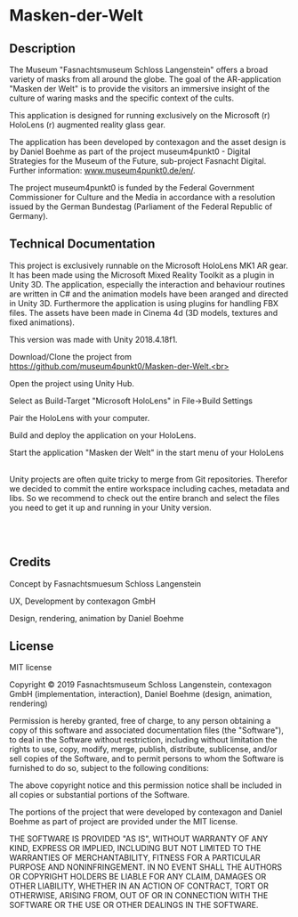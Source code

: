# Masken-der-Welt


Description 
------------------
The Museum "Fasnachtsmuseum Schloss Langenstein" offers a broad variety of masks from all around the globe. The goal of the AR-application "Masken der Welt" is to provide the visitors an immersive insight of the culture of waring masks and the specific context of the cults. 

This application is designed for running exclusively on the Microsoft (r) HoloLens (r) augmented reality glass gear.    

The application has been developed by contexagon and the asset design is by Daniel Boehme as part of the project museum4punkt0 - Digital Strategies for the Museum of the Future, sub-project Fasnacht Digital. Further information: www.museum4punkt0.de/en/. <br>

The project museum4punkt0 is funded by the Federal Government Commissioner for Culture and the Media in accordance with a resolution issued by the German Bundestag (Parliament of the Federal Republic of Germany).

Technical Documentation 
-------------------------
This project is exclusively runnable on the Microsoft HoloLens MK1 AR gear. It has been made using the Microsoft Mixed Reality Toolkit as a plugin in Unity 3D. The application, especially the interaction and behaviour routines are written in C# and the animation models have been aranged and directed in Unity 3D. Furthermore the application is using plugins for handling FBX files. The assets have been made in Cinema 4d (3D models, textures and fixed animations).  <br>

This version was made with Unity 2018.4.18f1.<br>

Download/Clone the project from https://github.com/museum4punkt0/Masken-der-Welt.<br>

Open the project using Unity Hub.<br>

Select as Build-Target "Microsoft HoloLens" in File->Build Settings <br>

Pair the HoloLens with your computer. <br>

Build and deploy the application on your HoloLens. <br>

Start the application "Masken der Welt" in the start menu of your HoloLens <br><br>



Unity projects are often quite tricky to merge from Git repositories. Therefor we decided to commit the entire workspace including caches, metadata and libs. So we recommend to check out the entire branch and select the files you need to get it up and running in your Unity version. 

<br><br>

Credits
-----------

Concept by Fasnachtsmuesum Schloss Langenstein <br>

UX, Development by contexagon GmbH <br>

Design, rendering, animation by Daniel Boehme <br>



License 
------------
MIT license <br>

Copyright © 2019 Fasnachtsmuseum Schloss Langenstein, contexagon GmbH (implementation, interaction), Daniel Boehme (design, animation, rendering) <br>

Permission is hereby granted, free of charge, to any person obtaining a copy of this software and associated documentation files (the "Software"), to deal in the Software without restriction, including without limitation the rights to use, copy, modify, merge, publish, distribute, sublicense, and/or sell copies of the Software, and to permit persons to whom the Software is furnished to do so, subject to the following conditions: <br>

The above copyright notice and this permission notice shall be included in all copies or substantial portions of the Software.<br>

The portions of the project that were developed by contexagon and Daniel Boehme as part of project are provided under the MIT license.<br>

THE SOFTWARE IS PROVIDED "AS IS", WITHOUT WARRANTY OF ANY KIND, EXPRESS OR IMPLIED, INCLUDING BUT NOT LIMITED TO THE WARRANTIES OF MERCHANTABILITY, FITNESS FOR A PARTICULAR PURPOSE AND NONINFRINGEMENT. IN NO EVENT SHALL THE AUTHORS OR COPYRIGHT HOLDERS BE LIABLE FOR ANY CLAIM, DAMAGES OR OTHER LIABILITY, WHETHER IN AN ACTION OF CONTRACT, TORT OR OTHERWISE, ARISING FROM, OUT OF OR IN CONNECTION WITH THE SOFTWARE OR THE USE OR OTHER DEALINGS IN THE SOFTWARE.

